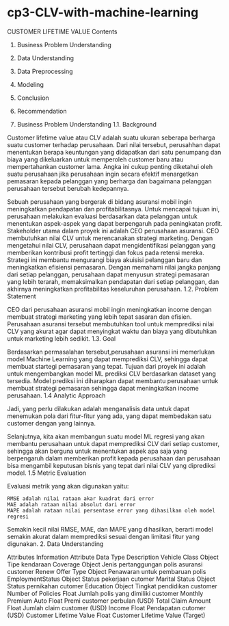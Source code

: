 # cp3-CLV-with-machine-learning
CUSTOMER LIFETIME VALUE
Contents

1. Business Problem Understanding
2. Data Understanding
3. Data Preprocessing
4. Modeling
5. Conclusion
6. Recommendation

1. Business Problem Understanding
1.1. Background

Customer lifetime value atau CLV adalah suatu ukuran seberapa berharga suatu customer terhadap perusahaan. Dari nilai tersebut, perusahhan dapat menentukan berapa keuntungan yang didapatkan dari satu penumpang dan biaya yang dikeluarkan untuk memperoleh customer baru atau mempertahankan customer lama. Angka ini cukup penting diketahui oleh suatu perusahaan jika perusahaan ingin secara efektif menargetkan pemasaran kepada pelanggan yang berharga dan bagaimana pelanggan perusahaan tersebut berubah kedepannya.

Sebuah perusahaan yang bergerak di bidang asuransi mobil ingin meningkatkan pendapatan dan profitabilitasnya. Untuk mencapai tujuan ini, perusahaan melakukan evaluasi berdasarkan data pelanggan untuk menentukan aspek-aspek yang dapat berpengaruh pada peningkatan profit. Stakeholder utama dalam proyek ini adalah CEO perusahaan asuransi. CEO membutuhkan nilai CLV untuk merencanakan strategi marketing. Dengan mengetahui nilai CLV, perusahaan dapat mengidentifikasi pelanggan yang memberikan kontribusi profit tertinggi dan fokus pada retensi mereka. Strategi ini membantu mengurangi biaya akuisisi pelanggan baru dan meningkatkan efisiensi pemasaran. Dengan memahami nilai jangka panjang dari setiap pelanggan, perusahaan dapat menyusun strategi pemasaran yang lebih terarah, memaksimalkan pendapatan dari setiap pelanggan, dan akhirnya meningkatkan profitabilitas keseluruhan perusahaan.
1.2. Problem Statement

CEO dari perusahaan asuransi mobil ingin meningkatkan income dengan membuat strategi marketing yang lebih tepat sasaran dan efisien. Perusahaan asuransi tersebut membutuhkan tool untuk memprediksi nilai CLV yang akurat agar dapat menyingkat waktu dan biaya yang dibutuhkan untuk marketing lebih sedikit.
1.3. Goal

Berdasarkan permasalahan tersebut,perusahaan asuransi ini memerlukan model Machine Learning yang dapat memprediksi CLV, sehingga dapat membuat startegi pemasaran yang tepat. Tujuan dari proyek ini adalah untuk mengembangkan model ML prediksi CLV berdasarkan dataset yang tersedia. Model prediksi ini diharapkan dapat membantu perusahaan untuk membuat strategi pemasaran sehingga dapat meningkatkan income perusahaan.
1.4 Analytic Approach

Jadi, yang perlu dilakukan adalah menganalisis data untuk dapat menemukan pola dari fitur-fitur yang ada, yang dapat membedakan satu customer dengan yang lainnya.

Selanjutnya, kita akan membangun suatu model ML regresi yang akan membantu perusahaan untuk dapat memprediksi CLV dari setiap customer, sehingga akan berguna untuk menentukan aspek apa saja yang berpengaruh dalam memberikan profit kepada perusahaan dan perusahaan bisa mengambil keputusan bisnis yang tepat dari nilai CLV yang diprediksi model.
1.5 Metric Evaluation

Evaluasi metrik yang akan digunakan yaitu:

    RMSE adalah nilai rataan akar kuadrat dari error
    MAE adalah rataan nilai absolut dari error
    MAPE adalah rataan nilai persentase error yang dihasilkan oleh model regresi

Semakin kecil nilai RMSE, MAE, dan MAPE yang dihasilkan, berarti model semakin akurat dalam memprediksi sesuai dengan limitasi fitur yang digunakan.
2. Data Understanding

Attributes Information
Attribute 	Data Type 	Description
Vehicle Class 	Object 	Tipe kendaraan
Coverage 	Object 	Jenis pertanggungan polis asuransi customer
Renew Offer Type 	Object 	Penawaran untuk pembaruan polis
EmploymentStatus 	Object 	Status pekerjaan cutomer
Marital Status 	Object 	Status pernikahan cutomer
Education 	Object 	Tingkat pendidikan customer
Number of Policies 	Float 	Jumlah polis yang dimiliki customer
Monthly Premium Auto 	Float 	Premi customer perbulan (USD)
Total Claim Amount 	Float 	Jumlah claim customer (USD)
Income 	Float 	Pendapatan cutomer (USD)
Customer Lifetime Value 	Float 	Customer Lifetime Value (Target)
